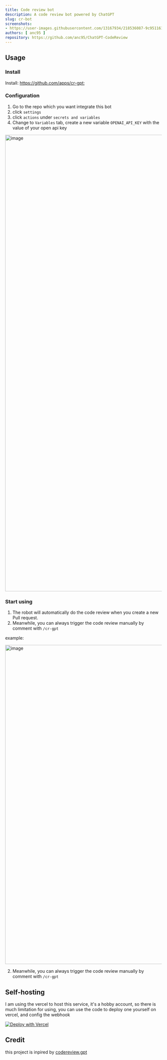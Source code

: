 ```yaml
---
title: Code review bot
description: A code review bot powered by ChatGPT
slug: cr-bot
screenshots:
- https://user-images.githubusercontent.com/13167934/218536087-9c951161-88ca-42b4-8cef-0cc1cd62eff2.png
authors: [ anc95 ]
repository: https://github.com/anc95/ChatGPT-CodeReview
---
```


## Usage

### Install

Install: https://github.com/apps/cr-gpt;

### Configuration

1. Go to the repo which you want integrate this bot
2. click `settings`
3. click `actions` under `secrets and variables`
4. Change to `Variables` tab, create a new variable `OPENAI_API_KEY` with the value of your open api key
<img width="1465" alt="image" src="https://user-images.githubusercontent.com/13167934/218533628-3974b70f-c423-44b0-b096-d1ec2ace85ea.png">

### Start using

1. The robot will automatically do the code review when you create a new Pull request.
2. Meanwhile, you can always trigger the code review manually by comment with `/cr-gpt`

example:

<img width="1024" alt="image" src="https://user-images.githubusercontent.com/13167934/218536087-9c951161-88ca-42b4-8cef-0cc1cd62eff2.png">

2. Meanwhile, you can always trigger the code review manually by comment with `/cr-gpt`

## Self-hosting
I am using the vercel to host this service, it's a hobby account, so there is much limitation for using, you can use the code to deploy one yourself on vercel, and config the webhook

[![Deploy with Vercel](https://vercel.com/button)](https://vercel.com/new/clone?repository-url=https://github.com/anc95/ChatGPT-CodeReview)


## Credit
this project is inpired by [codereview.gpt](https://github.com/sturdy-dev/codereview.gpt)
